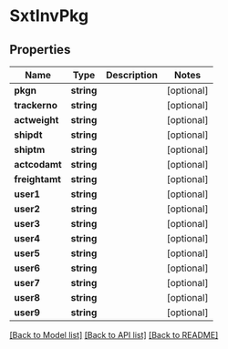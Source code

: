 # SxtInvPkg

## Properties
Name | Type | Description | Notes
------------ | ------------- | ------------- | -------------
**pkgn** | **string** |  | [optional] 
**trackerno** | **string** |  | [optional] 
**actweight** | **string** |  | [optional] 
**shipdt** | **string** |  | [optional] 
**shiptm** | **string** |  | [optional] 
**actcodamt** | **string** |  | [optional] 
**freightamt** | **string** |  | [optional] 
**user1** | **string** |  | [optional] 
**user2** | **string** |  | [optional] 
**user3** | **string** |  | [optional] 
**user4** | **string** |  | [optional] 
**user5** | **string** |  | [optional] 
**user6** | **string** |  | [optional] 
**user7** | **string** |  | [optional] 
**user8** | **string** |  | [optional] 
**user9** | **string** |  | [optional] 

[[Back to Model list]](../README.md#documentation-for-models) [[Back to API list]](../README.md#documentation-for-api-endpoints) [[Back to README]](../README.md)


